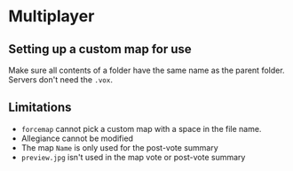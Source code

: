 # Multiplayer

## Setting up a custom map for use
Make sure all contents of a folder have the same name as the parent folder. Servers don't need the `.vox`.

## Limitations
* `forcemap` cannot pick a custom map with a space in the file name.
* Allegiance cannot be modified
* The map `Name` is only used for the post-vote summary
* `preview.jpg` isn't used in the map vote or post-vote summary